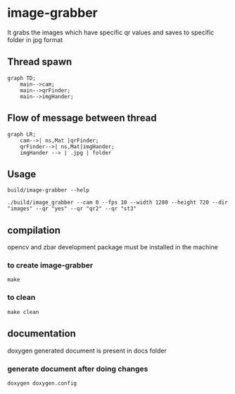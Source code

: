 # image-grabber

It grabs the images which have specific qr values and saves to specific folder in jpg format

## Thread spawn

```mermaid
graph TD;
    main-->cam;
    main-->qrFinder;
    main-->imgHander;
```

## Flow of message between thread

```mermaid
graph LR;
    cam-->| ns,Mat |qrFinder;
    qrFinder-->| ns,Mat|imgHander;
    imgHander --> | .jpg | folder
```
## Usage

```
build/image-grabber --help
```

```
./build/image_grabber --cam 0 --fps 10 --width 1280 --height 720 --dir "images" --qr "yes" --qr "qr2" --qr "st3"
```

## compilation

opencv and zbar development package must be installed in the machine

### to create image-grabber

```
make
```

### to clean 

```
make clean
```


## documentation

doxygen generated document is present in docs folder


### generate document after doing changes

```
doxygen doxygen.config
```
